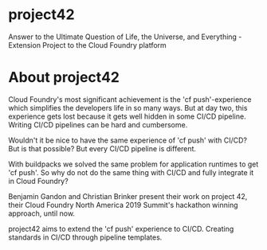 # project42
Answer to the Ultimate Question of Life, the Universe, and Everything - Extension Project to the Cloud Foundry platform

# About project42
Cloud Foundry's most significant achievement is the 'cf push'-experience which simplifies the developers life in so many ways. But at day two, this experience gets lost because it gets well hidden in some CI/CD pipeline. Writing CI/CD pipelines can be hard and cumbersome.

Wouldn't it be nice to have the same experience of 'cf push' with CI/CD? But is that possible? But every CI/CD pipeline is different. 

With buildpacks we solved the same problem for application runtimes to get 'cf push'. So why do not do the same thing with CI/CD and fully integrate it in Cloud Foundry?

Benjamin Gandon and Christian Brinker present their work on project 42, their Cloud Foundry North America 2019 Summit's hackathon winning approach, until now.

project42 aims to extend the 'cf push' experience to CI/CD. Creating standards in CI/CD through pipeline templates.

